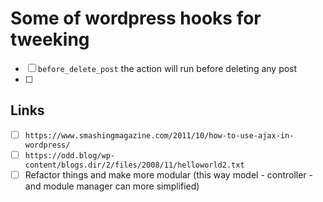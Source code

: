 # Some of wordpress hooks for tweeking

- [ ] `before_delete_post` the action will run before deleting any post
- [ ] 

## Links

- [ ] `https://www.smashingmagazine.com/2011/10/how-to-use-ajax-in-wordpress/`
- [ ] `https://odd.blog/wp-content/blogs.dir/2/files/2008/11/helloworld2.txt`
- [ ] Refactor things and make more modular (this way model - controller - and module manager can more simplified)
